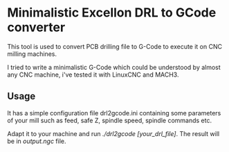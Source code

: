 Minimalistic Excellon DRL to GCode converter
============================================

This tool is used to convert PCB drilling file to G-Code to execute it on CNC milling
machines.

I tried to write a minimalistic G-Code which could be understood by almost any CNC machine,
i've tested it with LinuxCNC and MACH3.

Usage
---

It has a simple configuration file drl2gcode.ini containing some parameters of your mill such as feed, safe Z, 
spindle speed, spindle commands etc.

Adapt it to your machine and run <i>./drl2gcode [your_drl_file]</i>. The result will be in <i>output.ngc</i> file.

